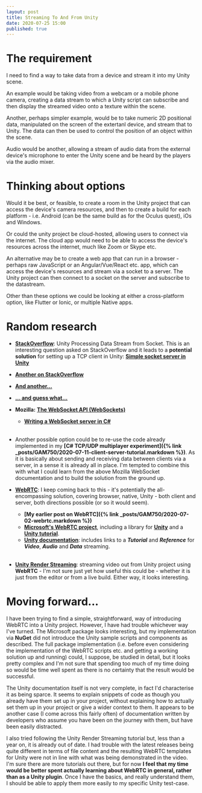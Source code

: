 ```yaml
---
layout: post
title: Streaming To And From Unity
date: 2020-07-25 15:00
published: true
---
```


# The requirement

I need to find a way to take data from a device and stream it into my Unity scene.

An example would be taking video from a webcam or a mobile phone camera, creating a data stream to which a Unity script can subscribe and then display the streamed video onto a texture within the scene. 

Another, perhaps simpler example, would be to take numeric 2D positional data, manipulated on the screen of the extertanl device, and stream that to Unity.  The data can then be used to control the position of an object within the scene.

Audio would be another, allowing a stream of audio data from the external device's microphone to enter the Unity scene and be heard by the players via the audio mixer.


# Thinking about options

Would it be best, or feasible, to create a room in the Unity project that can access the device's camera resources, and then to create a build for each platform - i.e. Android (can be the same build as for the Oculus quest), iOs and Windows.

Or could the unity project be cloud-hosted, allowing users to connect via the internet. The cloud app would need to be able to access the device's resources across the internet, much like Zoom or Skype etc.

An alternative may be to create a web app that can run in a browser - perhaps raw JavaScript or an Angular/Vue/React etc. app, which can access the device's resources and stream via a socket to a server. The Unity project can then connect to a socket on the server and subscribe to the datastream.

Other than these options we could be looking at either a cross-platform option, like Flutter or Ionic, or multiple Native apps.

# Random research

* **[StackOverflow](https://stackoverflow.com/questions/37100900/unity-processing-data-stream-from-socket)**: Unity Processing Data Stream from Socket.  This is an interesting question asked on StackOverflow and it leads to a **potential solution** for setting up a TCP client in Unity: **[Simple socket server in Unity](https://stackoverflow.com/questions/36526332/simple-socket-server-in-unity/36526634#36526634)**

* **[Another on StackOverflow](https://stackoverflow.com/questions/46564222/how-to-send-and-receive-tcp-messages-while-streaming-video-unity-and-socket-ne)**

* **[And another...](https://stackoverflow.com/questions/42717713/unity-live-video-streaming/42727918#42727918)**

* **[... and guess what...](https://stackoverflow.com/questions/17719541/writing-and-reading-using-socket)**

* **Mozilla:** **[The WebSocket API (WebSockets)](https://developer.mozilla.org/en-US/docs/Web/API/WebSockets_API)**
  * **[Writing a WebSocket server in C#](https://developer.mozilla.org/en-US/docs/Web/API/WebSockets_API/Writing_WebSocket_server)**
<br><br>

* Another possible option could be to re-use the code already implemented in my **[C# TCP/UDP multiplayer experiment]({% link _posts/GAM750/2020-07-11-client-server-tutorial.markdown %})**.  As it is basically about sending and receiving data between clients via a server, in a sense it is already all in place. I'm tempted to combine this with what I could learn from the above Mozilla WebSocket documentation and to build the solution from the ground up.
  
* **[WebRTC](https://webrtc.org/)**: I keep coming back to this - it's potentially the all-encompassing solution, covering browser, native, Unity - both client and server, both directions possible (or so it would seem). 
  * **[My earlier post on WebRTC]({% link _posts/GAM750/2020-07-02-webrtc.markdown %})**
  * **[Microsoft's WebRTC project](https://microsoft.github.io/MixedReality-WebRTC/manual/gettingstarted.html)**, including a library for **[Unity](https://microsoft.github.io/MixedReality-WebRTC/manual/unity/unity-integration.html)** and a **[Unity tutorial](https://microsoft.github.io/MixedReality-WebRTC/manual/unity/helloworld-unity.html)**.
  * **[Unity documentation](https://docs.unity3d.com/Packages/com.unity.webrtc@2.0/manual/index.html)**: includes links to a **_Tutorial_** and **_Reference_** for **_Video_**, **_Audio_** and **_Data_** streaming.
<br><br>

* **[Unity Render Streaming](https://github.com/Unity-Technologies/UnityRenderStreaming/blob/release/1.0.0/Packages/com.unity.template.renderstreaming/Documentation~/en/tutorial.md)**: streaming video out from Unity project using **WebRTC** - I'm not sure just yet how useful this could be - whether it is just from the editor or from a live build. Either way, it looks interesting.

# Moving forward...

I have been trying to find a simple, straightforward, way of introducing WebRTC into a Unity project. However, I have had trouble whichever way I've turned. The Microsoft package looks interesting, but my implementation via **NuGet** did not introduce the Unity sample scripts and components as described. The full package implementation (i.e. before even considering the implementation of the WebRTC scripts etc. and getting a working solution up and running) could, I suppose, be studied in detail, but it looks pretty complex and I'm not sure that spending too much of my time doing so would be time well spent as there is no certainty that the result would be successful.

The Unity documentation itself is not very complete, in fact I'd characterise it as being sparce. It seems to explain snippets of code as though you already have them set up in your project, without explaining how to actually set them up in your project or give a wider context to them. It appears to be another case (I come across this fairly often) of documentation written by developers who assume you have been on the journey with them, but have been easily distracted.

I also tried following the Unity Render Streaming tutorial but, less than a year on, it is already out of date. I had trouble with the latest releases being quite different in terms of file content and the resulting WebRTC templates for Unity were not in line with what was being demonstrated in the video. I'm sure there are more tutorials out there, but for now **I feel that my time would be better spent actually learning about WebRTC in general, rather than as a Unity plugin**. Once I have the basics, and really understand them, I should be able to apply them more easily to my specific Unity test-case.

